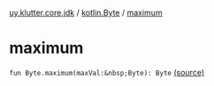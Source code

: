 [uy.klutter.core.jdk](../index.md) / [kotlin.Byte](index.md) / [maximum](.)


# maximum
`fun Byte.maximum(maxVal:&nbsp;Byte): Byte` [(source)](https://github.com/kohesive/klutter/blob/master/core-jdk6/src/main/kotlin/uy/klutter/core/jdk/Numbers.kt#L17)


